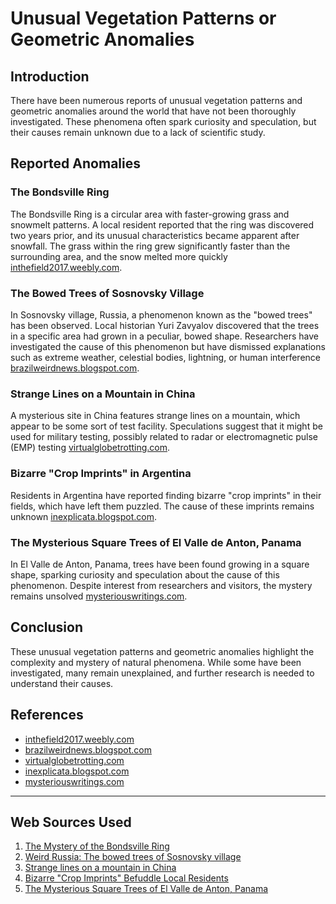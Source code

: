 # Unusual Vegetation Patterns or Geometric Anomalies
## Introduction

There have been numerous reports of unusual vegetation patterns and geometric anomalies around the world that have not been thoroughly investigated. These phenomena often spark curiosity and speculation, but their causes remain unknown due to a lack of scientific study.

## Reported Anomalies

### The Bondsville Ring

The Bondsville Ring is a circular area with faster-growing grass and snowmelt patterns. A local resident reported that the ring was discovered two years prior, and its unusual characteristics became apparent after snowfall. The grass within the ring grew significantly faster than the surrounding area, and the snow melted more quickly [inthefield2017.weebly.com](https://inthefield2017.weebly.com/the-mystery-of-the-bondsville-ring.html).

### The Bowed Trees of Sosnovsky Village

In Sosnovsky village, Russia, a phenomenon known as the "bowed trees" has been observed. Local historian Yuri Zavyalov discovered that the trees in a specific area had grown in a peculiar, bowed shape. Researchers have investigated the cause of this phenomenon but have dismissed explanations such as extreme weather, celestial bodies, lightning, or human interference [brazilweirdnews.blogspot.com](https://brazilweirdnews.blogspot.com/2015/08/weirdrussia07.html).

### Strange Lines on a Mountain in China

A mysterious site in China features strange lines on a mountain, which appear to be some sort of test facility. Speculations suggest that it might be used for military testing, possibly related to radar or electromagnetic pulse (EMP) testing [virtualglobetrotting.com](https://virtualglobetrotting.com/map/strange-lines-on-a-mountain/).

### Bizarre "Crop Imprints" in Argentina

Residents in Argentina have reported finding bizarre "crop imprints" in their fields, which have left them puzzled. The cause of these imprints remains unknown [inexplicata.blogspot.com](https://inexplicata.blogspot.com/2014/10/source-diario-registrado-argentina-date.html).

### The Mysterious Square Trees of El Valle de Anton, Panama

In El Valle de Anton, Panama, trees have been found growing in a square shape, sparking curiosity and speculation about the cause of this phenomenon. Despite interest from researchers and visitors, the mystery remains unsolved [mysteriouswritings.com](https://mysteriouswritings.com/the-mysterious-square-trees-of-el-valle-de-anton-panama/).

## Conclusion

These unusual vegetation patterns and geometric anomalies highlight the complexity and mystery of natural phenomena. While some have been investigated, many remain unexplained, and further research is needed to understand their causes.

## References

* [inthefield2017.weebly.com](https://inthefield2017.weebly.com/the-mystery-of-the-bondsville-ring.html)
* [brazilweirdnews.blogspot.com](https://brazilweirdnews.blogspot.com/2015/08/weirdrussia07.html)
* [virtualglobetrotting.com](https://virtualglobetrotting.com/map/strange-lines-on-a-mountain/)
* [inexplicata.blogspot.com](https://inexplicata.blogspot.com/2014/10/source-diario-registrado-argentina-date.html)
* [mysteriouswritings.com](https://mysteriouswritings.com/the-mysterious-square-trees-of-el-valle-de-anton-panama/)

---
## Web Sources Used

1. [The Mystery of the Bondsville Ring](https://inthefield2017.weebly.com/the-mystery-of-the-bondsville-ring.html)
2. [Weird Russia: The bowed trees of Sosnovsky village](https://brazilweirdnews.blogspot.com/2015/08/weirdrussia07.html)
3. [Strange lines on a mountain in China](https://virtualglobetrotting.com/map/strange-lines-on-a-mountain/)
4. [Bizarre "Crop Imprints" Befuddle Local Residents](https://inexplicata.blogspot.com/2014/10/source-diario-registrado-argentina-date.html)
5. [The Mysterious Square Trees of El Valle de Anton, Panama](https://mysteriouswritings.com/the-mysterious-square-trees-of-el-valle-de-anton-panama/)

